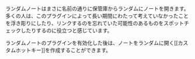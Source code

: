 ランダムノートはまさに名前の通りに保管庫からランダムにノートを開きます。多くの人は、このプラグインによって長い期間にわたって考えていなかったことを浮き彫りにしたり、リンクするのを忘れていた可能性のあるものをスポットチェックしたりするのに役立つと感じています。

ランダムノートのプラグインを有効化した後は、ノートをランダムに開く[[カスタムホットキー]]を作成することができます。